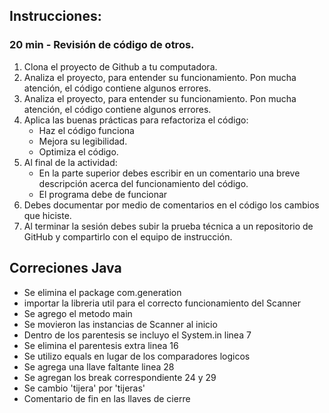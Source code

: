 ## Instrucciones:

### 20 min - Revisión de código de otros.

1. Clona el proyecto de Github a tu computadora.
2. Analiza el proyecto, para entender su funcionamiento. Pon mucha atención, el código contiene algunos errores.
3. Analiza el proyecto, para entender su funcionamiento. Pon mucha atención, el código contiene algunos errores.
4. Aplica las buenas prácticas para refactoriza el código:
   - Haz el código funciona
   - Mejora su legibilidad.
   - Optimiza el código.
5. Al final de la actividad:
    - En la parte superior debes escribir en un comentario una breve descripción acerca del funcionamiento del código.
    - El programa debe de funcionar
6. Debes documentar por medio de comentarios en el código los cambios que hiciste.
7. Al terminar la sesión debes subir la prueba técnica a un repositorio de GitHub y compartirlo con el equipo de instrucción.
   
## Correciones Java
- Se elimina el package com.generation
- importar la libreria util para el correcto funcionamiento del Scanner
- Se agrego el metodo main
- Se movieron las instancias de Scanner al inicio
- Dentro de los parentesis se incluyo el System.in linea 7
- Se elimina el parentesis extra linea 16
- Se utilizo equals en lugar de los comparadores logicos
- Se agrega una llave faltante linea 28
- Se agregan los break correspondiente 24 y 29
- Se cambio 'tijera' por 'tijeras'
- Comentario de fin en las llaves de cierre